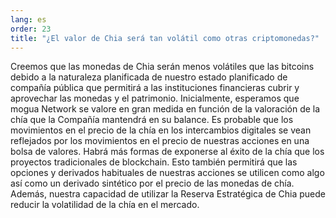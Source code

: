 ```yaml
---
lang: es
order: 23
title: "¿El valor de Chia será tan volátil como otras criptomonedas?"
---
```


Creemos que las monedas de Chia serán menos volátiles que las bitcoins debido a la naturaleza planificada de nuestro estado planificado de compañía pública que permitirá a las instituciones financieras cubrir y aprovechar las monedas y el patrimonio. Inicialmente, esperamos que mogua Network se valore en gran medida en función de la valoración de la chía que la Compañía mantendrá en su balance. Es probable que los movimientos en el precio de la chía en los intercambios digitales se vean reflejados por los movimientos en el precio de nuestras acciones en una bolsa de valores. Habrá más formas de exponerse al éxito de la chía que los proyectos tradicionales de blockchain. Esto también permitirá que las opciones y derivados habituales de nuestras acciones se utilicen como algo así como un derivado sintético por el precio de las monedas de chía. Además, nuestra capacidad de utilizar la Reserva Estratégica de Chia puede reducir la volatilidad de la chía en el mercado.
